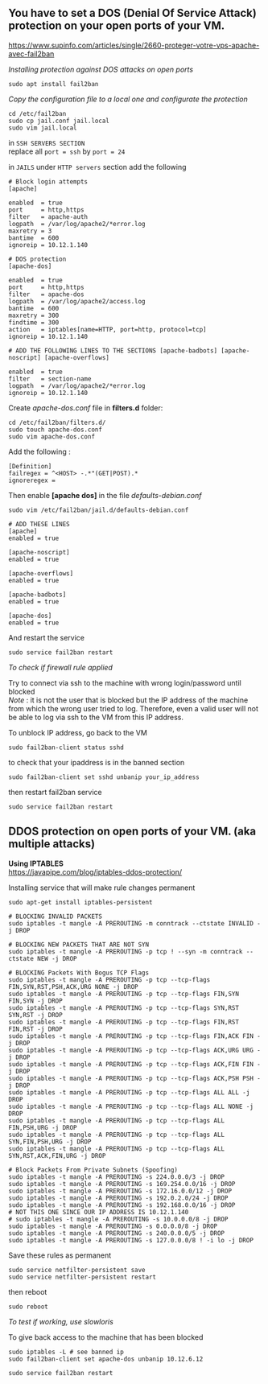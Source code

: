## You have to set a DOS (Denial Of Service Attack) protection on your open ports of your VM.
  
https://www.supinfo.com/articles/single/2660-proteger-votre-vps-apache-avec-fail2ban  
  
*Installing protection against DOS attacks on open ports*
```
sudo apt install fail2ban
```
  
*Copy the configuration file to a local one and configurate the protection*  
```
cd /etc/fail2ban
sudo cp jail.conf jail.local
sudo vim jail.local
```

in ```SSH SERVERS SECTION```  
replace all ```port = ssh``` by ```port = 24```

in ``` JAILS ``` under ```HTTP servers``` section add the following  
```
# Block login attempts
[apache]

enabled  = true
port     = http,https
filter   = apache-auth
logpath  = /var/log/apache2/*error.log
maxretry = 3
bantime  = 600
ignoreip = 10.12.1.140

# DOS protection
[apache-dos]

enabled  = true
port     = http,https
filter   = apache-dos
logpath  = /var/log/apache2/access.log
bantime  = 600
maxretry = 300
findtime = 300
action   = iptables[name=HTTP, port=http, protocol=tcp]
ignoreip = 10.12.1.140

# ADD THE FOLLOWING LINES TO THE SECTIONS [apache-badbots] [apache-noscript] [apache-overflows]

enabled  = true
filter   = section-name
logpath  = /var/log/apache2/*error.log
ignoreip = 10.12.1.140
```

Create *apache-dos.conf* file in **filters.d** folder:
```
cd /etc/fail2ban/filters.d/
sudo touch apache-dos.conf
sudo vim apache-dos.conf
```
Add the following :
```
[Definition] 
failregex = ^<HOST> -.*"(GET|POST).*
ignoreregex =
```
Then enable **[apache dos]** in the file *defaults-debian.conf*
```
sudo vim /etc/fail2ban/jail.d/defaults-debian.conf

# ADD THESE LINES
[apache]
enabled = true

[apache-noscript]
enabled = true

[apache-overflows]
enabled = true

[apache-badbots]
enabled = true

[apache-dos]
enabled = true
```
And restart the service
```
sudo service fail2ban restart
```

*To check if firewall rule applied*  
  
Try to connect via ssh to the machine with wrong login/password until blocked  
*Note* : it is not the user that is blocked but the IP address of the machine from which the wrong user tried to log. Therefore, even a valid user will not be able to log via ssh to the VM from this IP address.

To unblock IP address, go back to the VM  
```
sudo fail2ban-client status sshd
```
to check that your ipaddress is in the banned section  

```
sudo fail2ban-client set sshd unbanip your_ip_address
```  

then restart fail2ban service
```
sudo service fail2ban restart
```
  
## DDOS protection on open ports of your VM. (aka multiple attacks)
  
**Using IPTABLES**  
https://javapipe.com/blog/iptables-ddos-protection/

Installing service that will make rule changes permanent
```
sudo apt-get install iptables-persistent
```

```
# BLOCKING INVALID PACKETS
sudo iptables -t mangle -A PREROUTING -m conntrack --ctstate INVALID -j DROP

# BLOCKING NEW PACKETS THAT ARE NOT SYN
sudo iptables -t mangle -A PREROUTING -p tcp ! --syn -m conntrack --ctstate NEW -j DROP

# BLOCKING Packets With Bogus TCP Flags
sudo iptables -t mangle -A PREROUTING -p tcp --tcp-flags FIN,SYN,RST,PSH,ACK,URG NONE -j DROP 
sudo iptables -t mangle -A PREROUTING -p tcp --tcp-flags FIN,SYN FIN,SYN -j DROP 
sudo iptables -t mangle -A PREROUTING -p tcp --tcp-flags SYN,RST SYN,RST -j DROP 
sudo iptables -t mangle -A PREROUTING -p tcp --tcp-flags FIN,RST FIN,RST -j DROP 
sudo iptables -t mangle -A PREROUTING -p tcp --tcp-flags FIN,ACK FIN -j DROP 
sudo iptables -t mangle -A PREROUTING -p tcp --tcp-flags ACK,URG URG -j DROP 
sudo iptables -t mangle -A PREROUTING -p tcp --tcp-flags ACK,FIN FIN -j DROP 
sudo iptables -t mangle -A PREROUTING -p tcp --tcp-flags ACK,PSH PSH -j DROP 
sudo iptables -t mangle -A PREROUTING -p tcp --tcp-flags ALL ALL -j DROP 
sudo iptables -t mangle -A PREROUTING -p tcp --tcp-flags ALL NONE -j DROP 
sudo iptables -t mangle -A PREROUTING -p tcp --tcp-flags ALL FIN,PSH,URG -j DROP 
sudo iptables -t mangle -A PREROUTING -p tcp --tcp-flags ALL SYN,FIN,PSH,URG -j DROP 
sudo iptables -t mangle -A PREROUTING -p tcp --tcp-flags ALL SYN,RST,ACK,FIN,URG -j DROP
  
# Block Packets From Private Subnets (Spoofing)
sudo iptables -t mangle -A PREROUTING -s 224.0.0.0/3 -j DROP 
sudo iptables -t mangle -A PREROUTING -s 169.254.0.0/16 -j DROP 
sudo iptables -t mangle -A PREROUTING -s 172.16.0.0/12 -j DROP 
sudo iptables -t mangle -A PREROUTING -s 192.0.2.0/24 -j DROP 
sudo iptables -t mangle -A PREROUTING -s 192.168.0.0/16 -j DROP 
# NOT THIS ONE SINCE OUR IP ADDRESS IS 10.12.1.140
# sudo iptables -t mangle -A PREROUTING -s 10.0.0.0/8 -j DROP 
sudo iptables -t mangle -A PREROUTING -s 0.0.0.0/8 -j DROP 
sudo iptables -t mangle -A PREROUTING -s 240.0.0.0/5 -j DROP 
sudo iptables -t mangle -A PREROUTING -s 127.0.0.0/8 ! -i lo -j DROP
```

Save these rules as permanent
```
sudo service netfilter-persistent save
sudo service netfilter-persistent restart
```

then reboot
```
sudo reboot
```

*To test if working, use slowloris*

To give back access to the machine that has been blocked
```
sudo iptables -L # see banned ip
sudo fail2ban-client set apache-dos unbanip 10.12.6.12

sudo service fail2ban restart
```
